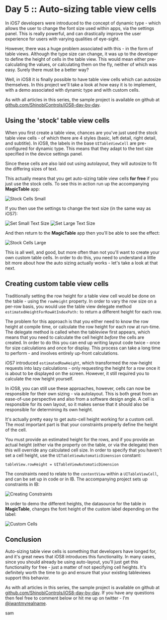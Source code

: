 # Day 5 :: Auto-sizing table view cells

In iOS7 developers were introduced to the concept of dynamic type - which allows
the user to change the font size used within apps, via the settings panel. This
is really powerful, and can drastically improve the user experience for users
with varying qualities of eye-sight.

However, there was a huge problem associated with this - in the form of table
views. Although the type size can change, it was up to the developer to
define the height of cells in the table view. This would mean either
pre-calculating the values, or calculating them on the fly, neither of which was
easy. Surely there must be a better way?

Well, in iOS8 it is finally possible to have table view cells which can autosize
themselves. In this project we'll take a look at how easy it is to implement,
with a demo associated with dynamic type and with custom cells.

As with all articles in this series, the sample project is available on github at
[github.com/ShinobiControls/iOS8-day-by-day](https://github.com/ShinobiControls/iOS8-day-by-day).

## Using the 'stock' table view cells

When you first create a table view, chances are you've just used the stock
table view cells - of which there are 4 styles (basic, left detail, right detail,
and subtitle). In iOS8, the labels in the base `UITableViewCell` are pre-configured
for dynamic type. This means that they adapt to the text size specified in the
device settings panel.

Since these cells are also laid out using autolayout, they will autosize to fit
the differing sizes of text.

This actually means that you get auto-sizing table view cells __for free__ if you
just use the stock cells. To see this in action run up the accompanying
__MagicTable__ app:

![Stock Cells Small](images/05/stock_small.png)

If you then use the settings to change the text size (in the same way as iOS7):

![Set Small Text Size](images/05/set_small_text.png)
![Set Large Text Size](images/05/set_large_text.png)

And then return to the __MagicTable__ app then you'll be able to see the effect:

![Stock Cells Large](images/05/stock_large.png)

This is all well, and good, but more often than not you'll want to create your
own custom table cells. In order to do this, you need to understand a little bit
more about how the auto sizing actually works - let's take a look at that next.

## Creating custom table view cells

Traditionally setting the row height for a table view cell would be done on the
table - using the `rowHeight` property. In order to vary the row size on a per-row
basis, you would use the table view delegate method `estimatedHeightForRowAtIndexPath:`
to return a different height for each row.

The problem for this approach is that you either need to know the row height at
compile time, or calculate the row height for each row at run-time. The delegate
method is called when the tableview first appears, which means that you need to
calculate the cell height _before_ the cells are created. In order to do this you
can end up writing layout code twice - once for size calculations and once for
display. This process can take a long time to perform - and involves entirely
up-front calculations.

iOS7 introduced `estimatedRowHeight`, which transformed the row-height requests
into lazy calculations - only requesting the height for a row once it is about to
be displayed on the screen. However, it still required you to calculate the row
height yourself.

In iOS8, you can still use these approaches, however, cells can now be responsible
for their own sizing - via autolayout. This is both great from an ease-of-use
perspective and also from a software design angle. A cell is responsible for its
own layout, so it makes sense that it should also be responsible for determining
its own height.

It's actually pretty easy to get auto-cell height working for a custom cell. The
most important part is that your constraints properly define the height of the
cell.

You must provide an estimated height for the rows, and if you provide an actual
height (either via the property on the table, or via the delegate) then this will
override any calculated cell size. In order to specify that you haven't set a cell
height, use the `UITableViewAutomaticDimension` constant:

    tableView.rowHeight = UITableViewAutomaticDimension

The constraints need to relate to the `contentView` within a `UITableViewCell`,
and can be set up in code or in IB. The accompanying project sets up constraints
in IB:

![Creating Constraints](images/05/creating_constraints.png)

In order to demo the different heights, the datasource for the table in
__MagicTable__, changes the font height of the custom label depending on the
label:

![Custom Cells](images/05/custom_cells.png)


## Conclusion

Auto-sizing table view cells is something that developers have longed for, and
it's great news that iOS8 introduces this functionality. In many cases, since
you should already be using auto-layout, you'll just get this functionality for
free - just a matter of not specifying cell heights. It's definitely worth the
time to go and ensure that your existing tableviews support this behavior.

As with all articles in this series, the sample project is available on github at
[github.com/ShinobiControls/iOS8-day-by-day](https://github.com/ShinobiControls/iOS8-day-by-day).
If you have any questions then feel free to comment below or hit me up on
twitter - I'm [@iwantmyrealname](https://twitter.com/iwantmyrealname).

sam
